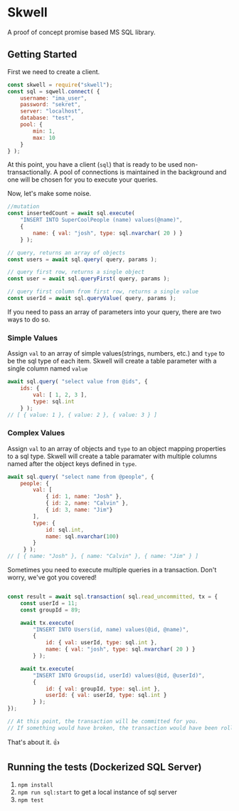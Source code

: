 # Skwell

A proof of concept promise based MS SQL library.

## Getting Started

First we need to create a client.

``` js
const skwell = require("skwell");
const sql = sqwell.connect( {
	username: "ima_user",
	password: "sekret",
	server: "localhost",
	database: "test",
	pool: {
		min: 1,
		max: 10
	}
} );

```

At this point, you have a client (`sql`) that is ready to be used non-transactionally. A pool of connections is maintained in the background and one will be chosen for you to execute your queries.

Now, let's make some noise.
``` js
//mutation
const insertedCount = await sql.execute(
	"INSERT INTO SuperCoolPeople (name) values(@name)",
	{
		name: { val: "josh", type: sql.nvarchar( 20 ) }
	} );

// query, returns an array of objects
const users = await sql.query( query, params );

// query first row, returns a single object
const user = await sql.queryFirst( query, params );

// query first column from first row, returns a single value
const userId = await sql.queryValue( query, params );

```

If you need to pass an array of parameters into your query, there are two ways to do so.

### Simple Values
Assign `val` to an array of simple values(strings, numbers, etc.) and `type` to be the sql type of each item. Skwell will create a table parameter with a single column named `value`
``` js
await sql.query( "select value from @ids", {
	ids: {
		val: [ 1, 2, 3 ],
		type: sql.int
	} );
// [ { value: 1 }, { value: 2 }, { value: 3 } ]
```

### Complex Values
Assign `val` to an array of objects and `type` to an object mapping properties to a sql type. Skwell will create a table paramater with multiple columns named after the object keys defined in `type`.
``` js
await sql.query( "select name from @people", {
	people: {
		val: [
			{ id: 1, name: "Josh" },
			{ id: 2, name: "Calvin" },
			{ id: 3, name: "Jim"}
		],
		type: {
			id: sql.int,
			name: sql.nvarchar(100)
		}
	 } );
// [ { name: "Josh" }, { name: "Calvin" }, { name: "Jim" } ]
```


Sometimes you need to execute multiple queries in a transaction. Don't worry, we've got you covered!

``` js

const result = await sql.transaction( sql.read_uncommitted, tx = {
	const userId = 11;
	const groupId = 89;

    await tx.execute(
		"INSERT INTO Users(id, name) values(@id, @name)",
		{
			id: { val: userId, type: sql.int },
			name: { val: "josh", type: sql.nvarchar( 20 ) }
		} );

	await tx.execute(
		"INSERT INTO Groups(id, userId) values(@id, @userId)",
		{
			id: { val: groupId, type: sql.int },
			userId: { val: userId, type: sql.int }
		} );
});

// At this point, the transaction will be committed for you.
// If something would have broken, the transaction would have been rolled back.
```
That's about it. 👍

## Running the tests (Dockerized SQL Server)
1. `npm install`
1. `npm run sql:start` to get a local instance of sql server
1. `npm test`
